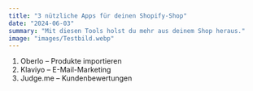 ```yaml
---
title: "3 nützliche Apps für deinen Shopify-Shop"
date: "2024-06-03"
summary: "Mit diesen Tools holst du mehr aus deinem Shop heraus."
image: "images/Testbild.webp"
---
```


1. Oberlo – Produkte importieren
2. Klaviyo – E-Mail-Marketing
3. Judge.me – Kundenbewertungen 